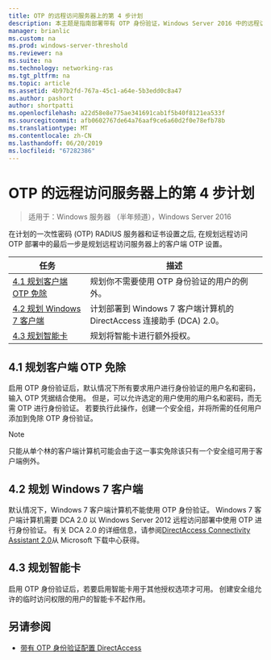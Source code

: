 ```yaml
---
title: OTP 的远程访问服务器上的第 4 步计划
description: 本主题是指南部署带有 OTP 身份验证，Windows Server 2016 中的远程访问的一部分。
manager: brianlic
ms.custom: na
ms.prod: windows-server-threshold
ms.reviewer: na
ms.suite: na
ms.technology: networking-ras
ms.tgt_pltfrm: na
ms.topic: article
ms.assetid: 4b97b2fd-767a-45c1-a64e-5b3edd0c8a47
ms.author: pashort
author: shortpatti
ms.openlocfilehash: a22d58e8e775ae341691cab1f5b40f8121ea533f
ms.sourcegitcommit: afb0602767de64a76aaf9ce6a60d2f0e78efb78b
ms.translationtype: MT
ms.contentlocale: zh-CN
ms.lasthandoff: 06/20/2019
ms.locfileid: "67282386"
---
```

# <a name="step-4-plan-for-otp-on-the-remote-access-server"></a>OTP 的远程访问服务器上的第 4 步计划

>适用于：Windows 服务器 （半年频道），Windows Server 2016

在计划的一次性密码 (OTP) RADIUS 服务器和证书设置之后, 在规划远程访问 OTP 部署中的最后一步是规划远程访问服务器上的客户端 OTP 设置。  
  
|任务|描述|  
|----|--------|  
|[4.1 规划客户端 OTP 免除](#bkmk_4_1_Exemptions)|规划你不需要使用 OTP 身份验证的用户的例外。|  
|[4.2 规划 Windows 7 客户端](#bkmk_4_2_Win7)|计划部署到 Windows 7 客户端计算机的 DirectAccess 连接助手 (DCA) 2.0。|  
|[4.3 规划智能卡](#BKMK_smartcard)|规划将智能卡进行额外授权。|  
  
## <a name="bkmk_4_1_Exemptions"></a>4.1 规划客户端 OTP 免除  
启用 OTP 身份验证后，默认情况下所有要求用户进行身份验证的用户名和密码，输入 OTP 凭据结合使用。 但是，可以允许选定的用户使用的用户名和密码，而无需 OTP 进行身份验证。 若要执行此操作，创建一个安全组，并将所需的任何用户添加到免除 OTP 身份验证。  
  
> [!NOTE]  
> 只能从单个林的客户端计算机可能会由于这一事实免除该只有一个安全组可用于客户端例外。  
  
## <a name="bkmk_4_2_Win7"></a>4.2 规划 Windows 7 客户端  
默认情况下，Windows 7 客户端计算机不能使用 OTP 身份验证。  Windows 7 客户端计算机需要 DCA 2.0 以 Windows Server 2012 远程访问部署中使用 OTP 进行身份验证。 有关 DCA 2.0 的详细信息，请参阅[DirectAccess Connectivity Assistant 2.0](https://go.microsoft.com/fwlink/?LinkId=253699)从 Microsoft 下载中心获得。  
  
## <a name="BKMK_smartcard"></a>4.3 规划智能卡  
启用 OTP 身份验证后，若要启用智能卡用于其他授权选项才可用。 创建安全组允许的临时访问权限的用户的智能卡不起作用。  
  
## <a name="BKMK_Links"></a>另请参阅  
  
-   [带有 OTP 身份验证配置 DirectAccess](https://technet.microsoft.com/windows-server-docs/networking/remote-access/ras/otp/deploy-ra-otp)  
  


